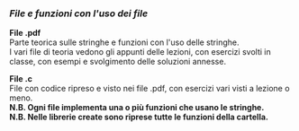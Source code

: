 ### *File e funzioni con l'uso dei file*

**File .pdf**  
Parte teorica sulle stringhe e funzioni con l'uso delle stringhe.  
I vari file di teoria vedono gli appunti delle lezioni, con esercizi svolti in classe, con esempi e svolgimento delle soluzioni annesse.  

**File .c**  
File con codice ripreso e visto nei file .pdf, con esercizi vari visti a lezione o meno.  
**N.B. Ogni file implementa una o più funzioni che usano le stringhe.**  
**N.B. Nelle librerie create sono riprese tutte le funzioni della cartella.**  
